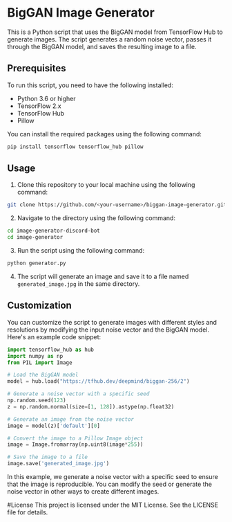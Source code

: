 # BigGAN Image Generator

This is a Python script that uses the BigGAN model from TensorFlow Hub to generate images. The script generates a random noise vector, passes it through the BigGAN model, and saves the resulting image to a file.

## Prerequisites

To run this script, you need to have the following installed:

- Python 3.6 or higher
- TensorFlow 2.x
- TensorFlow Hub
- Pillow

You can install the required packages using the following command:

```bash 
pip install tensorflow tensorflow_hub pillow
```


## Usage

1. Clone this repository to your local machine using the following command:

```bash
git clone https://github.com/<your-username>/biggan-image-generator.git
```

2. Navigate to the directory using the following command:

```bash
cd image-generator-discord-bot
cd image-generator
```

3. Run the script using the following command:

```bash
python generator.py
```

4. The script will generate an image and save it to a file named `generated_image.jpg` in the same directory.

## Customization

You can customize the script to generate images with different styles and resolutions by modifying the input noise vector and the BigGAN model. Here's an example code snippet:

```python
import tensorflow_hub as hub
import numpy as np
from PIL import Image

# Load the BigGAN model
model = hub.load("https://tfhub.dev/deepmind/biggan-256/2")

# Generate a noise vector with a specific seed
np.random.seed(123)
z = np.random.normal(size=[1, 128]).astype(np.float32)

# Generate an image from the noise vector
image = model(z)['default'][0]

# Convert the image to a Pillow Image object
image = Image.fromarray(np.uint8(image*255))

# Save the image to a file
image.save('generated_image.jpg')

```

In this example, we generate a noise vector with a specific seed to ensure that the image is reproducible. You can modify the seed or generate the noise vector in other ways to create different images.

#License
This project is licensed under the MIT License. See the LICENSE file for details.














